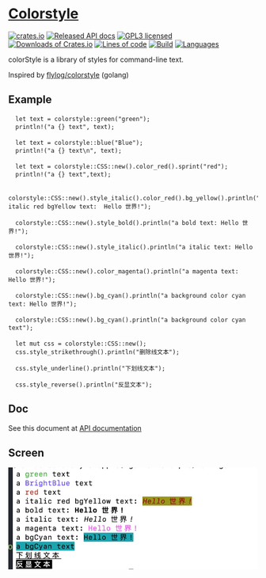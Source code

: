 # [Colorstyle](https://colorstyle.ffactory.org)

[![crates.io](https://img.shields.io/crates/v/colorstyle.svg?color=yellow)](https://crates.io/crates/colorstyle)
[![Released API docs](https://docs.rs/colorstyle/badge.svg)](https://docs.rs/colorstyle)
[![GPL3 licensed](https://img.shields.io/github/license/code-translation/colorstyle.svg)](./LICENSE)
[![Downloads of Crates.io](https://img.shields.io/crates/d/colorstyle.svg)](https://crates.io/crates/colorstyle)
[![Lines of code](https://img.shields.io/tokei/lines/github/code-translation/colorstyle.svg)](#)
[![Build](https://img.shields.io/github/workflow/status/code-translation/colorstyle/Rust.svg)](#)
[![Languages](https://img.shields.io/github/languages/top/code-translation/colorstyle.svg)](#)
<!-- [![Downloads of releases](https://img.shields.io/github/downloads/code-translation/colorstyle/total.svg)](https://github.com/code-translation/colorstyle/releases/latest) -->



colorStyle is a library of styles for command-line text.

Inspired by [flylog/colorstyle](https://github.com/flylog/colorstyle) (golang)

## Example

```
  let text = colorstyle::green("green");
  println!("a {} text", text);

  let text = colorstyle::blue("Blue");
  println!("a {} text\n", text);

  let text = colorstyle::CSS::new().color_red().sprint("red");
  println!("a {} text",text);

  colorstyle::CSS::new().style_italic().color_red().bg_yellow().println("a italic red bgYellow text:  Hello 世界!");

  colorstyle::CSS::new().style_bold().println("a bold text: Hello 世界!");

  colorstyle::CSS::new().style_italic().println("a italic text: Hello 世界!");

  colorstyle::CSS::new().color_magenta().println("a magenta text: Hello 世界!");

  colorstyle::CSS::new().bg_cyan().println("a background color cyan text: Hello 世界!");

  colorstyle::CSS::new().bg_cyan().println("a background color cyan text");
  
  let mut css = colorstyle::CSS::new();
  css.style_strikethrough().println("删除线文本");

  css.style_underline().println("下划线文本");

  css.style_reverse().println("反显文本");
```

## Doc

See this document at [API documentation](https://docs.rs/colorstyle)
## Screen

![](https://github.com/flylog/colorstyle/raw/main/example/output.jpg)
